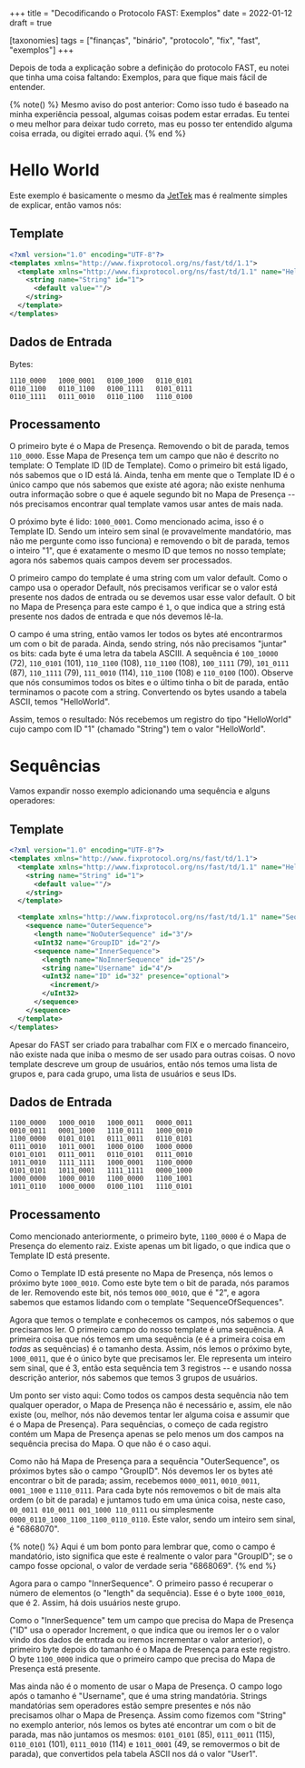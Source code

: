 +++
title = "Decodificando o Protocolo FAST: Exemplos"
date = 2022-01-12
draft = true

[taxonomies]
tags = ["finanças", "binário", "protocolo", "fix", "fast", "exemplos"]
+++

Depois de toda a explicação sobre a definição do protocolo FAST, eu notei que
tinha uma coisa faltando: Exemplos, para que fique mais fácil de entender.

<!-- more -->

{% note() %}
Mesmo aviso do post anterior: Como isso tudo é baseado na minha experiência
pessoal, algumas coisas podem estar erradas. Eu tentei o meu melhor para deixar
tudo correto, mas eu posso ter entendido alguma coisa errada, ou digitei errado
aqui.
{% end %}

# Hello World

Este exemplo é basicamente o mesmo da
[JetTek](https://jettekfix.com/education/fix-fast-tutorial/) mas é realmente
simples de explicar, então vamos nós:

## Template

```xml
<?xml version="1.0" encoding="UTF-8"?>
<templates xmlns="http://www.fixprotocol.org/ns/fast/td/1.1">
  <template xmlns="http://www.fixprotocol.org/ns/fast/td/1.1" name="HelloWorld" id="1">
    <string name="String" id="1">
      <default value=""/>
    </string>
  </template>
</templates>
```

## Dados de Entrada

Bytes:

```
1110_0000   1000_0001   0100_1000   0110_0101
0110_1100   0110_1100   0100_1111   0101_0111
0110_1111   0111_0010   0110_1100   1110_0100
```

## Processamento

O primeiro byte é o Mapa de Presença. Removendo o bit de parada, temos
`110_0000`. Esse Mapa de Presença tem um campo que não é descrito no template:
O Template ID (ID de Template). Como o primeiro bit está ligado, nós sabemos
que o ID está lá. Ainda, tenha em mente que o Template ID é o único campo que
nós sabemos que existe até agora; não existe nenhuma outra informação sobre o
que é aquele segundo bit no Mapa de Presença -- nós precisamos encontrar qual
template vamos usar antes de mais nada.

O próximo byte é lido: `1000_0001`. Como mencionado acima, isso é o Template
ID. Sendo um inteiro sem sinal (e provavelmente mandatório, mas não me pergunte
como isso funciona) e removendo o bit de parada, temos o inteiro "1", que é
exatamente o mesmo ID que temos no nosso template; agora nós sabemos quais
campos devem ser processados.

O primeiro campo do template é uma string com um valor default. Como o campo
usa o operador Default, nós precisamos verificar se o valor está presente nos
dados de entrada ou se devemos usar esse valor default. O bit no Mapa de
Presença para este campo é `1`, o que indica que a string está presente nos
dados de entrada e que nós devemos lê-la.

O campo é uma string, então vamos ler todos os bytes até encontrarmos um com o
bit de parada. Ainda, sendo string, nós não precisamos "juntar" os bits: cada
byte é uma letra da tabela ASCIII. A sequência é `100_10000` (72), `110_0101`
(101), `110_1100` (108), `110_1100` (108), `100_1111` (79), `101_0111` (87),
`110_1111` (79), `111_0010` (114), `110_1100` (108) e `110_0100` (100). Observe
que nós consumimos todos os bites e o último tinha o bit de parada, então
terminamos o pacote com a string. Convertendo os bytes usando a tabela ASCII,
temos "HelloWorld".

Assim, temos o resultado: Nós recebemos um registro do tipo "HelloWorld" cujo
campo com ID "1" (chamado "String") tem o valor "HelloWorld".

# Sequências

Vamos expandir nosso exemplo adicionando uma sequência e alguns operadores:

## Template

```xml
<?xml version="1.0" encoding="UTF-8"?>
<templates xmlns="http://www.fixprotocol.org/ns/fast/td/1.1">
  <template xmlns="http://www.fixprotocol.org/ns/fast/td/1.1" name="HelloWorld" id="1">
    <string name="String" id="1">
      <default value=""/>
    </string>
  </template>

  <template xmlns="http://www.fixprotocol.org/ns/fast/td/1.1" name="SequenceOfSequences" id="2">
    <sequence name="OuterSequence">
      <length name="NoOuterSequence" id="3"/>
      <uInt32 name="GroupID" id="2"/>
      <sequence name="InnerSequence">
        <length name="NoInnerSequence" id="25"/>
        <string name="Username" id="4"/>
        <uInt32 name="ID" id="32" presence="optional">
          <increment/>
        </uInt32>
      </sequence>
    </sequence>
  </template>
</templates>
```

Apesar do FAST ser criado para trabalhar com FIX e o mercado financeiro, não
existe nada que iniba o mesmo de ser usado para outras coisas. O novo template
descreve um group de usuários, então nós temos uma lista de grupos e, para cada
grupo, uma lista de usuários e seus IDs.

## Dados de Entrada

```
1100_0000   1000_0010   1000_0011   0000_0011
0010_0011   0001_1000   1110_0111   1000_0010
1100_0000   0101_0101   0111_0011   0110_0101
0111_0010   1011_0001   1000_0100   1000_0000
0101_0101   0111_0011   0110_0101   0111_0010   
1011_0010   1111_1111   1000_0001   1100_0000
0101_0101   1011_0001   1111_1111   0000_1000 
1000_0000   1000_0010   1100_0000   1100_1001
1011_0110   1000_0000   0100_1101   1110_0101
```

## Processamento

Como mencionado anteriormente, o primeiro byte, `1100_0000` é o Mapa de
Presença do elemento raiz. Existe apenas um bit ligado, o que indica que o
Template ID está presente.

Como o Template ID está presente no Mapa de Presença, nós lemos o próximo byte
`1000_0010`. Como este byte tem o bit de parada, nós paramos de ler. Removendo
este bit, nós temos `000_0010`, que é "2", e agora sabemos que estamos lidando
com o template "SequenceOfSequences".

Agora que temos o template e conhecemos os campos, nós sabemos o que precisamos
ler. O primeiro campo do nosso template é uma sequência. A primeira coisa que
nós temos em uma sequência (e é a primeira coisa em *todas* as sequências) é o
tamanho desta. Assim, nós lemos o próximo byte, `1000_0011`, que é o único byte
que precisamos ler. Ele representa um inteiro sem sinal, que é 3, então esta
sequência tem 3 registros -- e usando nossa descrição anterior, nós sabemos que
temos 3 grupos de usuários.

Um ponto ser visto aqui: Como todos os campos desta sequência não tem qualquer
operador, o Mapa de Presença não é necessário e, assim, ele não existe (ou,
melhor, nós não devemos tentar ler alguma coisa e assumir que é o Mapa de
Presença). Para sequências, o começo de cada registro contém um Mapa de
Presença apenas se pelo menos um dos campos na sequência precisa do Mapa. O que
não é o caso aqui.

Como não há Mapa de Presença para a sequência "OuterSequence", os próximos
bytes são o campo "GroupID". Nós devemos ler os bytes até encontrar o bit de
parada; assim, recebemos `0000_0011`, `0010_0011`, `0001_1000` e `1110_0111`.
Para cada byte nós removemos o bit de mais alta ordem (o bit de parada) e
juntamos tudo em uma única coisa, neste caso, `00_0011 010_0011 001_1000
110_0111` ou simplesmente `0000_0110_1000_1100_1100_0110_0110`. Este valor,
sendo um inteiro sem sinal, é "6868070". 

{% note() %}
Aqui é um bom ponto para lembrar que, como o campo é mandatório, isto significa
que este é realmente o valor para "GroupID"; se o campo fosse opcional, o valor
de verdade seria "6868069".
{% end %}

Agora para o campo "InnerSequence". O primeiro passo é recuperar o número de
elementos (o "length" da sequência). Esse é o byte `1000_0010`, que é 2. Assim,
há dois usuários neste grupo.

Como o "InnerSequence" tem um campo que precisa do Mapa de Presença ("ID" usa o
operador Increment, o que indica que ou iremos ler o o valor vindo dos dados de
entrada ou iremos incrementar o valor anterior), o primeiro byte depois do
tamanho é o Mapa de Presença para este registro. O byte `1100_0000` indica que
o primeiro campo que precisa do Mapa de Presença está presente.

Mas ainda não é o momento de usar o Mapa de Presença. O campo logo após o
tamanho é "Username", que é uma string mandatória. Strings mandatórias sem
operadores estão sempre presentes e nós não precisamos olhar o Mapa de
Presença. Assim como fizemos com "String" no exemplo anterior, nós lemos os
bytes até encontrar um com o bit de parada, mas não juntamos os mesmos:
`0101_0101` (85), `0111_0011` (115), `0110_0101` (101), `0111_0010` (114) e
`1011_0001` (49, se removermos o bit de parada), que convertidos pela tabela
ASCII nos dá o valor "User1".


<!-- 
vim:spelllang=pt:
-->
